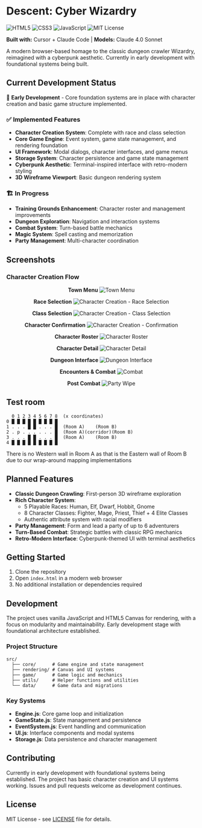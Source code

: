 # Descent: Cyber Wizardry

![HTML5](https://img.shields.io/badge/HTML5-E34F26?style=for-the-badge&logo=html5&logoColor=white)
![CSS3](https://img.shields.io/badge/CSS3-1572B6?style=for-the-badge&logo=css3&logoColor=white)
![JavaScript](https://img.shields.io/badge/JavaScript-F7DF1E?style=for-the-badge&logo=javascript&logoColor=black)
![MIT License](https://img.shields.io/badge/License-MIT-yellow.svg?style=for-the-badge)

**Built with:** Cursor + Claude Code | **Models:** Claude 4.0 Sonnet

A modern browser-based homage to the classic dungeon crawler Wizardry, reimagined with a cyberpunk aesthetic. Currently in early development with foundational systems being built.

## Current Development Status

🚧 **Early Development** - Core foundation systems are in place with character creation and basic game structure implemented.

### ✅ Implemented Features
- **Character Creation System**: Complete with race and class selection
- **Core Game Engine**: Event system, game state management, and rendering foundation
- **UI Framework**: Modal dialogs, character interfaces, and game menus
- **Storage System**: Character persistence and game state management
- **Cyberpunk Aesthetic**: Terminal-inspired interface with retro-modern styling
- **3D Wireframe Viewport**: Basic dungeon rendering system

### 🏗️ In Progress
- **Training Grounds Enhancement**: Character roster and management improvements
- **Dungeon Exploration**: Navigation and interaction systems
- **Combat System**: Turn-based battle mechanics
- **Magic System**: Spell casting and memorization
- **Party Management**: Multi-character coordination

## Screenshots

### Character Creation Flow
<div align="center">

**Town Menu**
![Town Menu](assets/readme/town-menu.jpg)

**Race Selection**
![Character Creation - Race Selection](assets/readme/cc-race.jpg)

**Class Selection**
![Character Creation - Class Selection](assets/readme/cc-class.jpg)

**Character Confirmation**
![Character Creation - Confirmation](assets/readme/cc-confirmation.jpg)

**Character Roster**
![Character Roster](assets/readme/character-roster.jpg)

**Character Detail**
![Character Detail](assets/readme/character-detail.jpg)

**Dungeon Interface**
![Dungeon Interface](assets/readme/dungeon-preview.jpg)

**Encounters & Combat**
![Combat]()

**Post Combat**
![Party Wipe](assets/readme/combat-partywipe.jpg)

</div>

## Test room
```text
  0 1 2 3 4 5 6 7 8  (x coordinates)
0 █ █ █ █ █ █ █ █ █  
1 . . . █ █ . . . █  (Room A)    (Room B)
2 . p . . . . . . █  (Room A)(corridor)(Room B)
3 . . . █ █ . . . █  (Room A)    (Room B)
4 █ █ █ █ █ █ █ █ █  
```

There is no Western wall in Room A as that is the Eastern wall of Room B due to our wrap-around mapping implementations

## Planned Features

- **Classic Dungeon Crawling**: First-person 3D wireframe exploration
- **Rich Character System**:
  - 5 Playable Races: Human, Elf, Dwarf, Hobbit, Gnome
  - 8 Character Classes: Fighter, Mage, Priest, Thief + 4 Elite Classes
  - Authentic attribute system with racial modifiers
- **Party Management**: Form and lead a party of up to 6 adventurers
- **Turn-Based Combat**: Strategic battles with classic RPG mechanics
- **Retro-Modern Interface**: Cyberpunk-themed UI with terminal aesthetics

## Getting Started

1. Clone the repository
2. Open `index.html` in a modern web browser
3. No additional installation or dependencies required

## Development

The project uses vanilla JavaScript and HTML5 Canvas for rendering, with a focus on modularity and maintainability. Early development stage with foundational architecture established.

### Project Structure
```
src/
  ├── core/      # Game engine and state management
  ├── rendering/ # Canvas and UI systems
  ├── game/      # Game logic and mechanics
  ├── utils/     # Helper functions and utilities
  └── data/      # Game data and migrations
```

### Key Systems
- **Engine.js**: Core game loop and initialization
- **GameState.js**: State management and persistence
- **EventSystem.js**: Event handling and communication
- **UI.js**: Interface components and modal systems
- **Storage.js**: Data persistence and character management

## Contributing

Currently in early development with foundational systems being established. The project has basic character creation and UI systems working. Issues and pull requests welcome as development continues.

## License

MIT License - see [LICENSE](LICENSE) file for details.